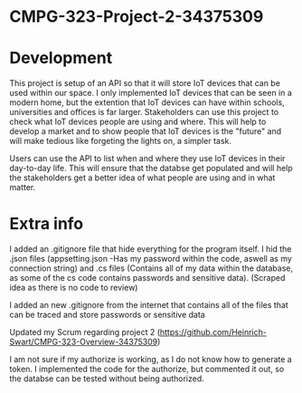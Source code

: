 # CMPG-323-Project-2-34375309

# Development

This project is setup of an API so that it will store IoT devices that can be used within our space. I only implemented IoT devices that can be seen in a modern home, but the extention that IoT devices can have within schools, universities and offices is far larger. Stakeholders can use this project to check what IoT devices people are using and where. This will help to develop a market and to show people that IoT devices is the "future" and will make tedious like forgeting the lights on, a simpler task.

Users can use the API to list when and where they use IoT devices in their day-to-day life. This will ensure that the databse get populated and will help the stakeholders get a better idea of what people are using and in what matter.

# Extra info

I added an .gitignore file that hide everything for the program itself. I hid the .json files (appsetting.json -Has my password within the code, aswell as my connection string) and .cs files (Contains all of my data within the database, as some of the cs code contains passwords and sensitive data). (Scraped idea as there is no code to review)

I added an new .gitignore from the internet that contains all of the files that can be traced and store passwords or sensitive data

Updated my Scrum regarding project 2 (https://github.com/Heinrich-Swart/CMPG-323-Overview-34375309)

I am not sure if my authorize is working, as I do not know how to generate a token. I implemented the code for the authorize, but commented it out, so the databse can be tested without being authorized. 